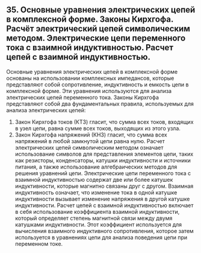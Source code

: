 ## 35. Основные уравнения электрических цепей в комплексной форме. Законы Кирхгофа. Расчёт электрический цепей символическим методом. Электрические цепи переменного тока с взаимной индуктивностью. Расчет цепей с взаимной индуктивностью.
Основные уравнения электрических цепей в комплексной форме основаны на использовании комплексных импедансов, которые представляют собой сопротивление, индуктивность и емкость цепи в комплексной форме. Эти уравнения используются для анализа электрических цепей переменного тока.
Законы Кирхгофа представляют собой два фундаментальных правила, используемых для анализа электрических цепей:
1. Закон Кирхгофа токов (КТЗ) гласит, что сумма всех токов, входящих в узел цепи, равна сумме всех токов, выходящих из этого узла.
2. Закон Кирхгофа напряжений (КНЗ) гласит, что сумма всех напряжений в любой замкнутой цепи равна нулю.
Расчет электрических цепей символическим методом означает использование символов для представления элементов цепи, таких как резисторы, конденсаторы, катушки индуктивности и источники питания, а также использование алгебраических методов для решения уравнений цепи.
Электрические цепи переменного тока с взаимной индуктивностью содержат две или более катушек индуктивности, которые магнитно связаны друг с другом. Взаимная индуктивность означает, что изменение тока в одной катушке индуктивности вызывает изменение напряжения в другой катушке индуктивности.
Расчет цепей с взаимной индуктивностью включает в себя использование коэффициента взаимной индуктивности, который определяет степень магнитной связи между двумя катушками индуктивности. Этот коэффициент используется для вычисления взаимного индуктивного сопротивления, которое затем используется в уравнениях цепи для анализа поведения цепи при переменном токе.

